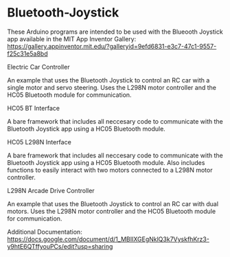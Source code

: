 # Bluetooth-Joystick

These Arduino programs are intended to be used with the Blueooth Joystick app available in the MIT App Inventor Gallery:
https://gallery.appinventor.mit.edu/?galleryid=9efd6831-e3c7-47c1-9557-f25c31e5a8bd

Electric Car Controller

An example that uses the Bluetooth Joystick to control an RC car with a single motor and servo steering. Uses the L298N motor controller and the HC05 Bluetooth module for communication.

HC05 BT Interface

A bare framework that includes all neccesary code to communicate with the Bluetooth Joystick app using a HC05 Bluetooth module.

HC05 L298N Interface

A bare framework that includes all neccesary code to communicate with the Bluetooth Joystick app using a HC05 Bluetooth module. Also includes functions to easily interact with two motors connected to a L298N motor controller.

L298N Arcade Drive Controller

An example that uses the Bluetooth Joystick to control an RC car with dual motors. Uses the L298N motor controller and the HC05 Bluetooth module for communication.

Additional Documentation:
https://docs.google.com/document/d/1_MBIIXGEgNklQ3k7VyskfhKrz3-y9htE6QTffyouPCs/edit?usp=sharing
